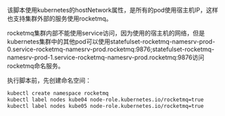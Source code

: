 该脚本使用kubernetes的hostNetwork属性，是所有的pod使用宿主机IP，这样也支持集群外部的服务使用rocketmq。

rocketmq集群内部不能使用service访问，因为使用的宿主机的网络，但是kubernetes集群中的其他pod可以使用statefulset-rocketmq-namesrv-prod-0.service-rocketmq-namesrv-prod.rocketmq:9876;statefulset-rocketmq-namesrv-prod-1.service-rocketmq-namesrv-prod.rocketmq:9876访问rocketmq命名服务。

执行脚本前，先创建命名空间：
```bash
kubectl create namespace rocketmq
kubectl label nodes kube04 node-role.kubernetes.io/rocketmq=true
kubectl label nodes kube05 node-role.kubernetes.io/rocketmq=true
```